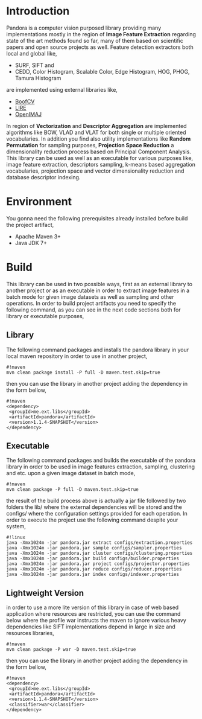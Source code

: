 # Introduction #
Pandora is a computer vision purposed library providing many implementations mostly in the region of **Image Feature Extraction** regarding state of the art methods found so far, many of them based on scientific papers and open source projects as well. Feature detection extractors both local and global like,

* SURF, SIFT and
* CEDD, Color Histogram, Scalable Color, Edge Histogram, HOG, PHOG, Tamura Histogram

are implemented using external libraries like,

* [BoofCV](http://boofcv.org)
* [LIRE](http://www.lire-project.net)
* [OpenIMAJ](http://www.openimaj.org/)

In region of **Vectorization** and **Descriptor Aggregation** are implemented algorithms like BOW, VLAD and VLAT for both single or multiple oriented vocabularies. In addition you find also utility implementations like **Random Permutation** for sampling purposes, **Projection Space Reduction** a dimensionality reduction process based on Principal Component Analysis. This library can be used as well as an executable for various purposes like, image feature extraction, descriptors sampling, k-means based aggregation vocabularies, projection space and vector dimensionality reduction and database descriptor indexing.

# Environment #
You gonna need the following prerequisites already installed before build the project artifact,

* Apache Maven 3+
* Java JDK 7+

# Build #
This library can be used in two possible ways, first as an external library to another project or as an executable in order to extract image features in a batch mode for given image datasets as well as sampling and other operations. In order to build project artifacts you need to specify the following command, as you can see in the next code sections both for library or executable purposes,

## Library ##
The following command packages and installs the pandora library in your local maven repository in order to use in another project,
```
#!maven
mvn clean package install -P full -D maven.test.skip=true
```
then you can use the library in another project adding the dependency in the form bellow,
```
#!maven
<dependency>
 <groupId>me.ext.libs</groupId>
 <artifactId>pandora</artifactId>
 <version>1.1.4-SNAPSHOT</version>
</dependency>
```

## Executable ##
The following command packages and builds the executable of the pandora library in order to be used in image features extraction, sampling, clustering and etc. upon a given image dataset in batch mode,
```
#!maven
mvn clean package -P full -D maven.test.skip=true
```
the result of the build process above is actually a jar file followed by two folders the lib/ where the external dependencies will be stored and the configs/ where the configuration settings provided for each operation. In order to execute the project use the following command despite your system,

```
#!linux
java -Xmx1024m -jar pandora.jar extract configs/extraction.properties
java -Xmx1024m -jar pandora.jar sample configs/sampler.properties
java -Xmx1024m -jar pandora.jar cluster configs/clustering.properties
java -Xmx1024m -jar pandora.jar build configs/builder.properties
java -Xmx1024m -jar pandora.jar project configs/projector.properties
java -Xmx1024m -jar pandora.jar reduce configs/reducer.properties
java -Xmx1024m -jar pandora.jar index configs/indexer.properties
```

## Lightweight Version ##
in order to use a more lite version of this library in case of web based application where resources are restricted, you can use the command below where the profile war instructs the maven to ignore various heavy dependencies like SIFT implementations depend in large in size and resources libraries,
```
#!maven
mvn clean package -P war -D maven.test.skip=true
```
then you can use the library in another project adding the dependency in the form bellow,
```
#!maven
<dependency>
 <groupId>me.ext.libs</groupId>
 <artifactId>pandora</artifactId>
 <version>1.1.4-SNAPSHOT</version>
 <classifier>war</classifier>
</dependency>
```